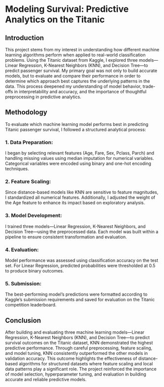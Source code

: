 # Modeling Survival: Predictive Analytics on the Titanic
## Introduction
This project stems from my interest in understanding how different machine learning algorithms perform when applied to real-world classification problems. Using the Titanic dataset from Kaggle, I explored three models—Linear Regression, K-Nearest Neighbors (KNN), and Decision Tree—to predict passenger survival. My primary goal was not only to build accurate models, but to evaluate and compare their performance in order to determine which approach best captures the underlying patterns in the data. This process deepened my understanding of model behavior, trade-offs in interpretability and accuracy, and the importance of thoughtful preprocessing in predictive analytics.

## Methodology
To evaluate which machine learning model performs best in predicting Titanic passenger survival, I followed a structured analytical process:

### 1. Data Preparation:
I began by selecting relevant features (Age, Fare, Sex, Pclass, Parch) and handling missing values using median imputation for numerical variables. Categorical variables were encoded using binary and one-hot encoding techniques.

### 2. Feature Scaling:
Since distance-based models like KNN are sensitive to feature magnitudes, I standardized all numerical features. Additionally, I adjusted the weight of the Age feature to enhance its impact based on exploratory analysis.

### 3. Model Development:
I trained three models—Linear Regression, K-Nearest Neighbors, and Decision Tree—using the preprocessed data. Each model was built within a pipeline to ensure consistent transformation and evaluation.

### 4. Evaluation:
Model performance was assessed using classification accuracy on the test set. For Linear Regression, predicted probabilities were thresholded at 0.5 to produce binary outcomes.

### 5. Submission:
The best-performing model’s predictions were formatted according to Kaggle’s submission requirements and saved for evaluation on the Titanic competition leaderboard.

## Conclusion
After building and evaluating three machine learning models—Linear Regression, K-Nearest Neighbors (KNN), and Decision Tree—to predict survival outcomes on the Titanic dataset, KNN demonstrated the highest predictive performance. Through careful preprocessing, feature scaling, and model tuning, KNN consistently outperformed the other models in validation accuracy. This outcome highlights the effectiveness of distance-based algorithms for structured datasets where feature scaling and local data patterns play a significant role. The project reinforced the importance of model selection, hyperparameter tuning, and evaluation in building accurate and reliable predictive models.
